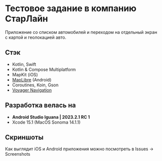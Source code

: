# Тестовое задание в компанию СтарЛайн

Приложение со списком автомобилей и переходом на отдельный экран с картой и геолокацией авто.

## Стэк
- Kotlin, Swift
- Kotlin & Compose Multiplatform
- MapKit (iOS)
- [MapLibre](https://maplibre.org) (Android)
- Coroutines, Koin, Gson
- [Voyager Navigation](https://voyager.adriel.cafe)

## Разработка велась на
- **Android Studio Iguana | 2023.2.1 RC 1**
- Xcode 15.1 (MacOS Sonoma 14.1.1)

## Скриншоты
Как выглядит iOS и Android приложения можно посмотреть в Issues -> Screenshots
